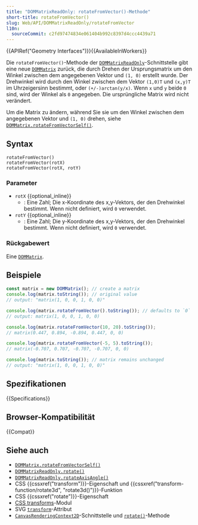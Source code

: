 ```yaml
---
title: "DOMMatrixReadOnly: rotateFromVector()-Methode"
short-title: rotateFromVector()
slug: Web/API/DOMMatrixReadOnly/rotateFromVector
l10n:
  sourceCommit: c2fd97474834e061404b992c8397d4ccc4439a71
---
```


{{APIRef("Geometry Interfaces")}}{{AvailableInWorkers}}

Die `rotateFromVector()`-Methode der [`DOMMatrixReadOnly`](/de/docs/Web/API/DOMMatrixReadOnly)-Schnittstelle gibt eine neue [`DOMMatrix`](/de/docs/Web/API/DOMMatrix) zurück, die durch Drehen der Ursprungsmatrix um den Winkel zwischen dem angegebenen Vektor und `(1, 0)` erstellt wurde. Der Drehwinkel wird durch den Winkel zwischen dem Vektor `(1,0)T` und `(x,y)T` im Uhrzeigersinn bestimmt, oder `(+/-)arctan(y/x)`. Wenn `x` und `y` beide `0` sind, wird der Winkel als `0` angegeben. Die ursprüngliche Matrix wird nicht verändert.

Um die Matrix zu ändern, während Sie sie um den Winkel zwischen dem angegebenen Vektor und `(1, 0)` drehen, siehe [`DOMMatrix.rotateFromVectorSelf()`](/de/docs/Web/API/DOMMatrix/rotateFromVectorSelf).

## Syntax

```js-nolint
rotateFromVector()
rotateFromVector(rotX)
rotateFromVector(rotX, rotY)
```

### Parameter

- `rotX` {{optional_inline}}
  - : Eine Zahl; Die x-Koordinate des x,y-Vektors, der den Drehwinkel bestimmt. Wenn nicht definiert, wird `0` verwendet.
- `rotY` {{optional_inline}}
  - : Eine Zahl; Die y-Koordinate des x,y-Vektors, der den Drehwinkel bestimmt. Wenn nicht definiert, wird `0` verwendet.

### Rückgabewert

Eine [`DOMMatrix`](/de/docs/Web/API/DOMMatrix).

## Beispiele

```js
const matrix = new DOMMatrix(); // create a matrix
console.log(matrix.toString()); // original value
// output: "matrix(1, 0, 0, 1, 0, 0)"

console.log(matrix.rotateFromVector().toString()); // defaults to `0`
// output: matrix(1, 0, 0, 1, 0, 0)

console.log(matrix.rotateFromVector(10, 20).toString());
// matrix(0.447, 0.894, -0.894, 0.447, 0, 0)

console.log(matrix.rotateFromVector(-5, 5).toString());
// matrix(-0.707, 0.707, -0.707, -0.707, 0, 0)

console.log(matrix.toString()); // matrix remains unchanged
// output: "matrix(1, 0, 0, 1, 0, 0)"
```

## Spezifikationen

{{Specifications}}

## Browser-Kompatibilität

{{Compat}}

## Siehe auch

- [`DOMMatrix.rotateFromVectorSelf()`](/de/docs/Web/API/DOMMatrix/rotateFromVectorSelf)
- [`DOMMatrixReadOnly.rotate()`](/de/docs/Web/API/DOMMatrixReadOnly/rotate)
- [`DOMMatrixReadOnly.rotateAxisAngle()`](/de/docs/Web/API/DOMMatrixReadOnly/rotateAxisAngle)
- CSS {{cssxref("transform")}}-Eigenschaft und {{cssxref("transform-function/rotate3d", "rotate3d()")}}-Funktion
- CSS {{cssxref("rotate")}}-Eigenschaft
- [CSS transforms](/de/docs/Web/CSS/CSS_transforms)-Modul
- SVG [`transform`](/de/docs/Web/SVG/Reference/Attribute/transform)-Attribut
- [`CanvasRenderingContext2D`](/de/docs/Web/API/CanvasRenderingContext2D)-Schnittstelle und [`rotate()`](/de/docs/Web/API/CanvasRenderingContext2D/rotate)-Methode
